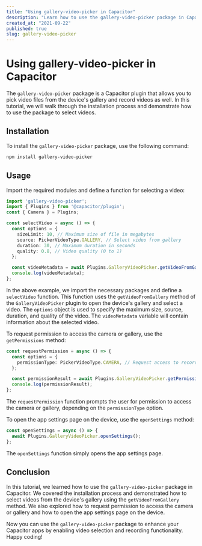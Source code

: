```yaml
---
title: "Using gallery-video-picker in Capacitor"
description: "Learn how to use the gallery-video-picker package in Capacitor to select videos from the device's gallery."
created_at: "2021-09-22"
published: true
slug: gallery-video-picker
---
```


# Using gallery-video-picker in Capacitor

The `gallery-video-picker` package is a Capacitor plugin that allows you to pick video files from the device's gallery and record videos as well. In this tutorial, we will walk through the installation process and demonstrate how to use the package to select videos.

## Installation

To install the `gallery-video-picker` package, use the following command:

```bash
npm install gallery-video-picker
```

## Usage

Import the required modules and define a function for selecting a video:

```typescript
import 'gallery-video-picker';
import { Plugins } from '@capacitor/plugin';
const { Camera } = Plugins;

const selectVideo = async () => {
  const options = {
    sizeLimit: 10, // Maximum size of file in megabytes
    source: PickerVideoType.GALLERY, // Select video from gallery
    duration: 30, // Maximum duration in seconds
    quality: 0.8, // Video quality (0 to 1)
  };

  const videoMetadata = await Plugins.GalleryVideoPicker.getVideoFromGallery(options);
  console.log(videoMetadata);
};
```

In the above example, we import the necessary packages and define a `selectVideo` function. This function uses the `getVideoFromGallery` method of the `GalleryVideoPicker` plugin to open the device's gallery and select a video. The `options` object is used to specify the maximum size, source, duration, and quality of the video. The `videoMetadata` variable will contain information about the selected video.

To request permission to access the camera or gallery, use the `getPermissions` method:

```typescript
const requestPermission = async () => {
  const options = {
    permissionType: PickerVideoType.CAMERA, // Request access to record video - PickerVideoType.CAMERA, Request access to video gallery - PickerVideoType.GALLERY
  };

  const permissionResult = await Plugins.GalleryVideoPicker.getPermissions(options);
  console.log(permissionResult);
};
```

The `requestPermission` function prompts the user for permission to access the camera or gallery, depending on the `permissionType` option.

To open the app settings page on the device, use the `openSettings` method:

```typescript
const openSettings = async () => {
  await Plugins.GalleryVideoPicker.openSettings();
};
```

The `openSettings` function simply opens the app settings page.

## Conclusion

In this tutorial, we learned how to use the `gallery-video-picker` package in Capacitor. We covered the installation process and demonstrated how to select videos from the device's gallery using the `getVideoFromGallery` method. We also explored how to request permission to access the camera or gallery and how to open the app settings page on the device.

Now you can use the `gallery-video-picker` package to enhance your Capacitor apps by enabling video selection and recording functionality. Happy coding!